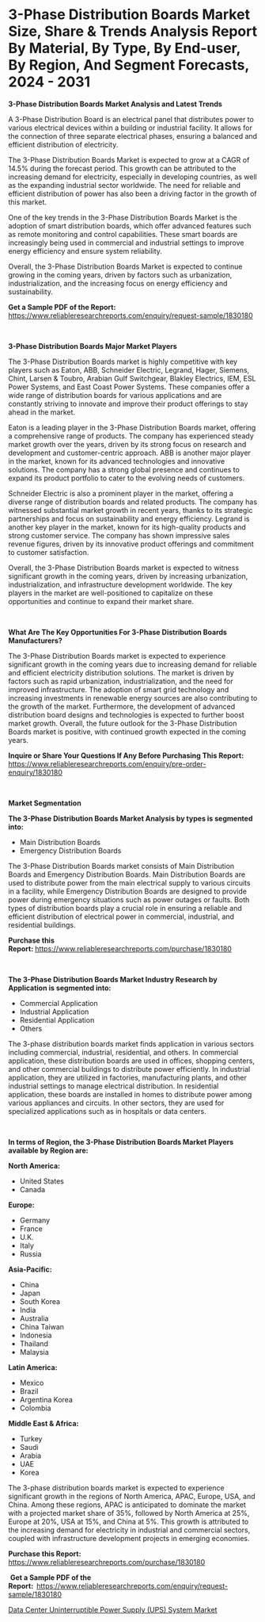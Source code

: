 <p><h1>3-Phase Distribution Boards Market Size, Share & Trends Analysis Report By Material, By Type, By End-user, By Region, And Segment Forecasts, 2024 - 2031</h1></p><p><strong>3-Phase Distribution Boards Market Analysis and Latest Trends</strong></p>
<p><p>A 3-Phase Distribution Board is an electrical panel that distributes power to various electrical devices within a building or industrial facility. It allows for the connection of three separate electrical phases, ensuring a balanced and efficient distribution of electricity.</p><p>The 3-Phase Distribution Boards Market is expected to grow at a CAGR of 14.5% during the forecast period. This growth can be attributed to the increasing demand for electricity, especially in developing countries, as well as the expanding industrial sector worldwide. The need for reliable and efficient distribution of power has also been a driving factor in the growth of this market.</p><p>One of the key trends in the 3-Phase Distribution Boards Market is the adoption of smart distribution boards, which offer advanced features such as remote monitoring and control capabilities. These smart boards are increasingly being used in commercial and industrial settings to improve energy efficiency and ensure system reliability.</p><p>Overall, the 3-Phase Distribution Boards Market is expected to continue growing in the coming years, driven by factors such as urbanization, industrialization, and the increasing focus on energy efficiency and sustainability.</p></p>
<p><strong>Get a Sample PDF of the Report:&nbsp;</strong> <a href="https://www.reliableresearchreports.com/enquiry/request-sample/1830180">https://www.reliableresearchreports.com/enquiry/request-sample/1830180</a></p>
<p>&nbsp;</p>
<p><strong>3-Phase Distribution Boards Major Market Players</strong></p>
<p><p>The 3-Phase Distribution Boards market is highly competitive with key players such as Eaton, ABB, Schneider Electric, Legrand, Hager, Siemens, Chint, Larsen & Toubro, Arabian Gulf Switchgear, Blakley Electrics, IEM, ESL Power Systems, and East Coast Power Systems. These companies offer a wide range of distribution boards for various applications and are constantly striving to innovate and improve their product offerings to stay ahead in the market.</p><p>Eaton is a leading player in the 3-Phase Distribution Boards market, offering a comprehensive range of products. The company has experienced steady market growth over the years, driven by its strong focus on research and development and customer-centric approach. ABB is another major player in the market, known for its advanced technologies and innovative solutions. The company has a strong global presence and continues to expand its product portfolio to cater to the evolving needs of customers.</p><p>Schneider Electric is also a prominent player in the market, offering a diverse range of distribution boards and related products. The company has witnessed substantial market growth in recent years, thanks to its strategic partnerships and focus on sustainability and energy efficiency. Legrand is another key player in the market, known for its high-quality products and strong customer service. The company has shown impressive sales revenue figures, driven by its innovative product offerings and commitment to customer satisfaction.</p><p>Overall, the 3-Phase Distribution Boards market is expected to witness significant growth in the coming years, driven by increasing urbanization, industrialization, and infrastructure development worldwide. The key players in the market are well-positioned to capitalize on these opportunities and continue to expand their market share.</p></p>
<p>&nbsp;</p>
<p><strong>What Are The Key Opportunities For 3-Phase Distribution Boards Manufacturers?</strong></p>
<p><p>The 3-Phase Distribution Boards market is expected to experience significant growth in the coming years due to increasing demand for reliable and efficient electricity distribution solutions. The market is driven by factors such as rapid urbanization, industrialization, and the need for improved infrastructure. The adoption of smart grid technology and increasing investments in renewable energy sources are also contributing to the growth of the market. Furthermore, the development of advanced distribution board designs and technologies is expected to further boost market growth. Overall, the future outlook for the 3-Phase Distribution Boards market is positive, with continued growth expected in the coming years.</p></p>
<p><strong>Inquire or Share Your Questions If Any Before Purchasing This Report:</strong> <a href="https://www.reliableresearchreports.com/enquiry/pre-order-enquiry/1830180">https://www.reliableresearchreports.com/enquiry/pre-order-enquiry/1830180</a></p>
<p>&nbsp;</p>
<p><strong>Market Segmentation</strong></p>
<p><strong>The 3-Phase Distribution Boards Market Analysis by types is segmented into:</strong></p>
<p><ul><li>Main Distribution Boards</li><li>Emergency Distribution Boards</li></ul></p>
<p><p>The 3-Phase Distribution Boards market consists of Main Distribution Boards and Emergency Distribution Boards. Main Distribution Boards are used to distribute power from the main electrical supply to various circuits in a facility, while Emergency Distribution Boards are designed to provide power during emergency situations such as power outages or faults. Both types of distribution boards play a crucial role in ensuring a reliable and efficient distribution of electrical power in commercial, industrial, and residential buildings.</p></p>
<p><strong>Purchase this Report:&nbsp;</strong><a href="https://www.reliableresearchreports.com/purchase/1830180">https://www.reliableresearchreports.com/purchase/1830180</a></p>
<p>&nbsp;</p>
<p><strong>The 3-Phase Distribution Boards Market Industry Research by Application is segmented into:</strong></p>
<p><ul><li>Commercial Application</li><li>Industrial Application</li><li>Residential Application</li><li>Others</li></ul></p>
<p><p>The 3-phase distribution boards market finds application in various sectors including commercial, industrial, residential, and others. In commercial application, these distribution boards are used in offices, shopping centers, and other commercial buildings to distribute power efficiently. In industrial application, they are utilized in factories, manufacturing plants, and other industrial settings to manage electrical distribution. In residential application, these boards are installed in homes to distribute power among various appliances and circuits. In other sectors, they are used for specialized applications such as in hospitals or data centers.</p></p>
<p>&nbsp;</p>
<p><strong>In terms of Region, the 3-Phase Distribution Boards Market Players available by Region are:</strong></p>
<p>
    <p> <strong> North America: </strong>
        <ul>
            <li>United States</li>
            <li>Canada</li>
        </ul>
        </p> 
    <p> <strong> Europe: </strong>
        <ul>
            <li>Germany</li>
            <li>France</li>
            <li>U.K.</li>
            <li>Italy</li>
            <li>Russia</li>
        </ul>
        </p> 
    <p> <strong> Asia-Pacific: </strong>
        <ul>
            <li>China</li>
            <li>Japan</li>
            <li>South Korea</li>
            <li>India</li>
            <li>Australia</li>
            <li>China Taiwan</li>
            <li>Indonesia</li>
            <li>Thailand</li>
            <li>Malaysia</li>
        </ul>
        </p> 
    <p> <strong> Latin America: </strong>
        <ul>
            <li>Mexico</li>
            <li>Brazil</li>
            <li>Argentina Korea</li>
            <li>Colombia</li>
        </ul>
        </p> 
    <p> <strong> Middle East & Africa: </strong>
        <ul>
            <li>Turkey</li>
            <li>Saudi</li>
            <li>Arabia</li>
            <li>UAE</li>
            <li>Korea</li>
        </ul>
    </p>
    </p>
<p><p>The 3-phase distribution boards market is expected to experience significant growth in the regions of North America, APAC, Europe, USA, and China. Among these regions, APAC is anticipated to dominate the market with a projected market share of 35%, followed by North America at 25%, Europe at 20%, USA at 15%, and China at 5%. This growth is attributed to the increasing demand for electricity in industrial and commercial sectors, coupled with infrastructure development projects in emerging economies.</p></p>
<p><strong>Purchase this Report: </strong><a href="https://www.reliableresearchreports.com/purchase/1830180">https://www.reliableresearchreports.com/purchase/1830180</a></p>
<p>&nbsp;<strong>Get a Sample PDF of the Report:&nbsp;&nbsp;</strong><a href="https://www.reliableresearchreports.com/enquiry/request-sample/1830180">https://www.reliableresearchreports.com/enquiry/request-sample/1830180</a></p>
<p><strong></strong></p>
<p><p><a href="https://github.com/YashRP12/Market-Research-Report-List-4/blob/main/data-center-uninterruptible-power-supply-ups-system-market.md">Data Center Uninterruptible Power Supply (UPS) System Market</a></p></p>